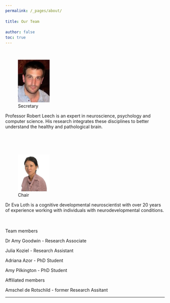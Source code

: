 ```yaml
---
permalink: /_pages/about/

title: Our Team

author: false
toc: true
---
```

<br>

<figure style="width: 100px" class="align-left">
  <img src="/assets/images/rob_leech.jpg" alt="">
  <figcaption> Secretary</figcaption>
</figure>

Professor Robert Leech is an expert in neuroscience, psychology and computer science. His research integrates these disciplines to better understand the healthy and pathological brain. 

<br>
<br>
<br>

<figure style="width: 100px" class="align-left">
  <img src="/assets/images/eva_loth.png" alt="">
  <figcaption>Chair</figcaption>
</figure>
Dr Eva Loth is a cognitive developmental neuroscientist with over 20 years of experience working with individuals with neurodevelopmental conditions.

<br>
<br>
<br>

Team members


Dr Amy Goodwin - Research Associate
<br>


Julia Koziel - Research Assistant
<br>


Adriana Azor - PhD Student
<br>


Amy Pilkington - PhD Student


Affiliated members

Amschel de Rotschild - former Research Assitant


<!-- [Install the Theme]({{ "/docs/quick-start-guide/" | relative_url }}){: .btn .btn--success .btn--large} -->

---

